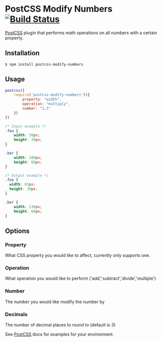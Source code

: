 # PostCSS Modify Numbers [![Build Status][ci-img]][ci]

[PostCSS] plugin that performs math operations on all numbers with a certain property.

## Installation

```console
$ npm install postcss-modify-numbers
```

[PostCSS]: https://github.com/postcss/postcss
[ci-img]:  https://travis-ci.org/braedongeorge/postcss-modify-numbers.svg
[ci]:      https://travis-ci.org/braedongeorge/postcss-modify-numbers

## Usage

```js
postcss([
    require('postcss-modify-numbers')({
        property: "width",
        operation: "multiply",
        number: "1.3"
    })
])
```

```css
/* Input example */
.foo {
    width: 50px;
    height: 30px;
}

.bar {
    width: 100px;
    height: 60px;
}
```

```css
/* Output example */
.foo {
  width: 65px;
  height: 30px;
}

.bar {
    width: 130px;
    height: 60px;
}
```

## Options
### Property
What CSS property you would like to affect, currently only supports one.

### Operation
What operation you would like to perform ('add','subtract','divide','multiple')

### Number
The number you would like modify the number by

### Decimals
The number of decimal places to round to (default is 3)

See [PostCSS] docs for examples for your environment.
